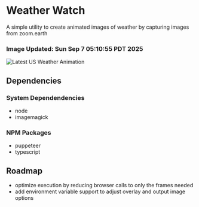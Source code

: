 # Weather Watch

A simple utility to create animated images of weather by capturing images from zoom.earth

### Image Updated: Sun Sep  7 05:10:55 PDT 2025

![Latest US Weather Animation](animations/2025-09-07.webp)

## Dependencies
### System Dependendencies
* node
* imagemagick
### NPM Packages
* puppeteer
* typescript

## Roadmap
* optimize execution by reducing browser calls to only the frames needed
* add environment variable support to adjust overlay and output image options
